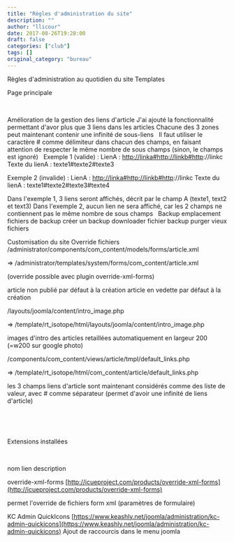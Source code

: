 ```yaml
---
title: "Règles d'administration du site"
description: ""
author: "llicour"
date: 2017-08-26T19:28:00
draft: false
categories: ["club"]
tags: []
original_category: "bureau"
---
```


Règles d'administration au quotidien du site
Templates

Page principale

&nbsp;

Amélioration de la gestion des liens d'article
J'ai ajouté la fonctionnalité permettant d'avor plus que 3 liens dans les articles
Chacune des 3 zones peut maintenant contenir une infinité de sous-liens
&nbsp;
Il faut utiliser le caractère # comme délimiteur dans chacun des champs, en faisant attention de respecter le même nombre de sous champs (sinon, le champs est ignoré)
&nbsp;
Exemple 1 (valide) :
LienA : [http://linka#http://linkb#http](http://linka#http://linkb#http)://linkc
Texte du lienA : texte1#texte2#texte3
&nbsp;

Exemple 2 (invalide) :
LienA : [http://linka#http://linkb#http](http://linka#http://linkb#http)://linkc
Texte du lienA : texte1#texte2#texte3#texte4
&nbsp;

Dans l'exemple 1, 3 liens seront affichés, décrit par le champ A (texte1, text2 et text3)
Dans l'exemple 2, aucun lien ne sera affiché, car les 2 champs ne contiennent pas le même nombre de sous champs
&nbsp;
Backup
emplacement fichiers de backup
créer un backup
downloader fichier backup
purger vieux fichiers
&nbsp;
&nbsp;

Customisation du site
Override fichiers
/administrator/components/com_content/models/forms/article.xml

=&gt; /administrator/templates/system/forms/com_content/article.xml

(override possible avec plugin override-xml-forms)

article non publié par défaut à la création
article en vedette par défaut à la création

/layouts/joomla/content/intro_image.php

=&gt; /template/rt_isotope/html/layouts/joomla/content/intro_image.php

images d'intro des articles retaillées automatiquement en largeur 200 (=w200 sur google photo)

/components/com_content/views/article/tmpl/default_links.php

=&gt; /template/rt_isotope/html/com_content/article/default_links.php

les 3 champs liens d'article sont maintenant considérés comme des liste de valeur, avec # comme séparateur (permet d'avoir une infinité de liens d'article)

&nbsp;

&nbsp;

Extensions installées

&nbsp;

nom
lien
description

override-xml-forms
[http://icueproject.com/products/override-xml-forms](http://icueproject.com/products/override-xml-forms)

permet l'override de fichiers form xml (paramètres de formulaire)

KC Admin QuickIcons
[https://www.keashly.net/joomla/administration/kc-admin-quickicons](https://www.keashly.net/joomla/administration/kc-admin-quickicons)
Ajout de raccourcis dans le menu joomla